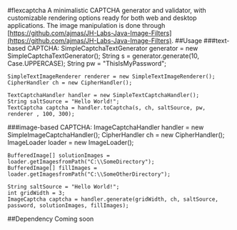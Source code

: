 #flexcaptcha
A minimalistic CAPTCHA generator and validator, with customizable rendering options ready for both web and desktop applications. The image manipulation is done through [https://github.com/ajmas/JH-Labs-Java-Image-Filters](https://github.com/ajmas/JH-Labs-Java-Image-Filters).
##Usage
###text-based CAPTCHA:
    SimpleCaptchaTextGenerator generator = new SimpleCaptchaTextGenerator();
    String s = generator.generate(10, Case.UPPERCASE);
    String pw = "ThisIsMyPassword";
    
    SimpleTextImageRenderer renderer = new SimpleTextImageRenderer();
    CipherHandler ch = new CipherHandler();
    
    TextCaptchaHandler handler = new SimpleTextCaptchaHandler();
    String saltSource = "Hello World!";
    TextCaptcha captcha = handler.toCaptcha(s, ch, saltSource, pw, renderer , 100, 300);
###image-based CAPTCHA:
    ImageCaptchaHandler handler = new SimpleImageCaptchaHandler();
    CipherHandler ch = new CipherHandler();
    ImageLoader loader = new ImageLoader();
    
    BufferedImage[] solutionImages = loader.getImagesfromPath("C:\\SomeDirectory");
    BufferedImage[] fillImages = loader.getImagesfromPath("C:\\SomeOtherDirectory");
    
    String saltSource = "Hello World!";
    int gridWidth = 3;
    ImageCaptcha captcha = handler.generate(gridWidth, ch, saltSource, password, solutionImages, fillImages);
##Dependency
Coming soon
